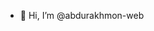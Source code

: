 - 👋 Hi, I’m @abdurakhmon-web

<!---
abdurakhmon-web/abdurakhmon-web is a ✨ special ✨ repository because its `README.md` (this file) appears on your GitHub profile.
You can click the Preview link to take a look at your changes.
--->
